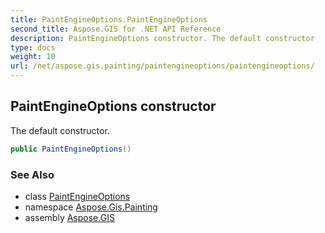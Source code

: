 ```yaml
---
title: PaintEngineOptions.PaintEngineOptions
second_title: Aspose.GIS for .NET API Reference
description: PaintEngineOptions constructor. The default constructor
type: docs
weight: 10
url: /net/aspose.gis.painting/paintengineoptions/paintengineoptions/
---
```

## PaintEngineOptions constructor

The default constructor.

```csharp
public PaintEngineOptions()
```

### See Also

* class [PaintEngineOptions](../)
* namespace [Aspose.Gis.Painting](../../paintengineoptions/)
* assembly [Aspose.GIS](../../../)


